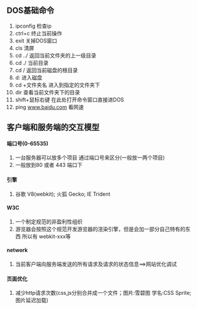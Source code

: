 ## DOS基础命令
1. ipconfig 检查ip
2. ctrl+c 终止当前操作
3. exit 关掉DOS窗口
4. cls 清屏
5. cd ../ 返回当前文件夹的上一级目录
6. cd ./ 当前目录
7. cd / 返回当前磁盘的根目录
8. d: 进入磁盘
9. cd +文件夹名 进入到指定的文件夹下
10. dir 查看当前文件夹下的目录
11. shift+鼠标右键 在此处打开命令窗口直接进DOS
12. ping www.baidu.com 看网速
## 客户端和服务端的交互模型
#### 端口号(0-65535)
1. 一台服务器可以放多个项目 通过端口号来区分(一般放一两个项目)
2. 一般放到80 或者 443 端口下
#### 引擎
1. 谷歌 V8(webkit); 火狐 Gecko; IE Trident
#### W3C
1. 一个制定规范的非盈利性组织
2. 游览器会按照这个规范开发游览器的渲染引擎，但是会加一部分自己特有的东西 所以有 webkit-xxx等
#### network
1. 当前客户端向服务端发送的所有请求及请求的状态信息==>网站优化调试
#### 页面优化
1. 减少http请求次数(css,js分别合并成一个文件；图片:雪碧图 学名:CSS Sprite; 图片延迟加载)
